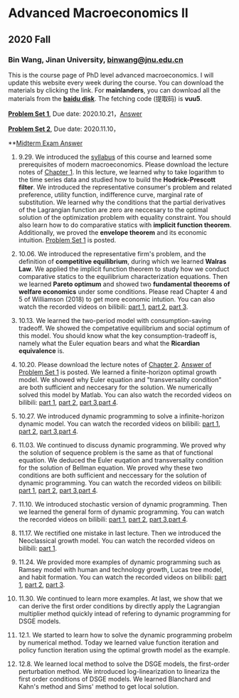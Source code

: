 # Advanced Macroeconomics II
## 2020 Fall
### Bin Wang, Jinan University, binwang@jnu.edu.cn

This is the course page of PhD level advanced macroeconomics. I will update this website every week during the course. You can download the materials by clicking the link. For **mainlanders**, you can download all the materials from the **[baidu disk](https://pan.baidu.com/s/14f3cBrECsJonpOJlfrmVRA)**. The fetching code (提取码) is **vuu5**.

**[Problem Set 1](https://github.com/binwangwork/phdmacro/blob/gh/PS1.pdf)**, Due date: 2020.10.21，[Answer](https://github.com/binwangwork/phdmacro/blob/gh/PS1%20answer.pdf)

**[Problem Set 2](https://github.com/binwangwork/phdmacro/blob/gh/PS2.pdf)**, Due date: 2020.11.10，

**[Midterm Exam Answer](https://github.com/binwangwork/phdmacro/blob/gh/midterm%20answer.pdf)

1. 9.29. We introduced the [syllabus](https://github.com/binwangwork/phdmacro/blob/gh/syllabus.pdf) of this course and learned some prerequisites of modern macroeconomics. Please download the lecture notes of [Chapter 1](https://github.com/binwangwork/phdmacro/blob/gh/chapter%201.pdf). In this lecture, we learned why to take logarithm to the time series data and studied how to build the **Hodrick-Prescott filter**. We introduced the representative consumer's problem and related preference, utility function, indifference curve, marginal rate of substitution. We learned why the conditions that the partial derivatives of the Lagrangian function are zero are neccesary to the optimal solution of the optimization problem with equality constraint. You should also learn how to do comparative statics with **implicit function theorem**. Additionally, we proved the **envelope theorem** and its economic intuition. [Problem Set 1](https://github.com/binwangwork/phdmacro/blob/gh/PS1.pdf) is posted.

2. 10.06. We introduced the representative firm's problem, and the definition of **competitive equilibrium**, during which we learned **Walras Law**. We applied the implicit function theorem to study how we conduct comparative statics to the equilibrium characterization equations. Then we learned **Pareto optimum** and showed two **fundamental theorems of welfare economics** under some conditions. Please read Chapter 4 and 5 of Williamson (2018) to get more economic intution. You can also watch the recorded videos on bilibili: [part 1](https://www.bilibili.com/video/BV1q54y117Rx), [part 2](https://www.bilibili.com/video/BV1ky4y1k7eq), [part 3](https://www.bilibili.com/video/BV1vi4y1E7E2).

3. 10.13. We learned the two-period model with consumption-saving tradeoff. We showed the competative equilibrium and social optimum of this model. You should know what the key consumption-tradeoff is, namely what the Euler equation bears and what the **Ricardian equivalence** is.

4. 10.20. Please download the lecture notes of [Chapter 2](https://github.com/binwangwork/phdmacro/blob/gh/chapter%202.pdf). [Answer of Problem Set 1](https://github.com/binwangwork/phdmacro/blob/gh/PS1%20answer.pdf) is posted. We learned a finite-horizon optimal growth model. We showed why Euler equation and "transversality condition" are both sufficient and neccesary for the solution. We numerically solved this model by Matlab. You can also watch the recorded videos on bilibili: [part 1](https://www.bilibili.com/video/BV1ka411A7fV), [part 2](https://www.bilibili.com/video/BV16K4y177kC), [part 3](https://www.bilibili.com/video/BV1wi4y177Rr),[part 4](https://www.bilibili.com/video/BV1ft4y1Y7FD).

5. 10.27. We introduced dynamic programming to solve a infinite-horizon dynamic model. You can watch the recorded videos on bilibili: [part 1](https://www.bilibili.com/video/BV1ei4y177PP), [part 2](https://www.bilibili.com/video/BV16K4y177kC), [part 3](https://www.bilibili.com/video/BV1wi4y177Rr),[part 4](https://www.bilibili.com/video/BV1At4y1e7NV).

6. 11.03. We continued to discuss dynamic programming. We proved why the solution of sequence problem is the same as that of functional equation. We deduced the Euler euqation and transversality condition for the solution of Bellman equation. We proved why these two conditions are both sufficient and neccessary for the solution of dynamic programming. You can watch the recorded videos on bilibili: [part 1](https://www.bilibili.com/video/BV16v41167r1), [part 2](https://www.bilibili.com/video/BV1az4y1o7Mz), [part 3](https://www.bilibili.com/video/BV1LZ4y1V7rV),[part 4](https://www.bilibili.com/video/BV1Gy4y1k7Di).

7. 11.10. We introduced stochastic version of dynamic programming. Then we learned the general form of dynamic programming. You can watch the recorded videos on bilibili: [part 1](https://www.bilibili.com/video/BV1nV411a7cU), [part 2](https://www.bilibili.com/video/BV1w5411G7Jc), [part 3](https://www.bilibili.com/video/BV1w5411G7Jc),[part 4](https://www.bilibili.com/video/BV1mA411x73Q).

8. 11.17. We rectified one mistake in last lecture. Then we introduced the Neoclassical growth model. You can watch the recorded videos on bilibili: [part 1](https://www.bilibili.com/video/BV1yv411t7FR).

9. 11.24. We provided more examples of dynamic programming such as Ramsey model with human and technology growth, Lucas tree model, and habit formation. You can watch the recorded videos on bilibili: [part 1](https://www.bilibili.com/video/BV1Qt4y1a7fT), [part 2](https://www.bilibili.com/video/BV1zr4y1c7jk), [part 3](https://www.bilibili.com/video/BV1Ya411w7xn).

10. 11.30. We continued to learn more examples. At last, we show that we can derive the first order conditions by directly apply the Lagrangian multiplier method quickly intead of refering to dynamic programming for DSGE models.

11. 12.1. We started to learn how to solve the dynamic programming probelm by numerical method. Today we learned value function iteration and policy function iteration using the optimal growth model as the example.

12. 12.8. We learned local method to solve the DSGE models, the first-order perturbation method. We introduced log-linearization to lineariza the first order conditions of DSGE models. We learned Blanchard and Kahn's method and Sims' method to get local solution.

